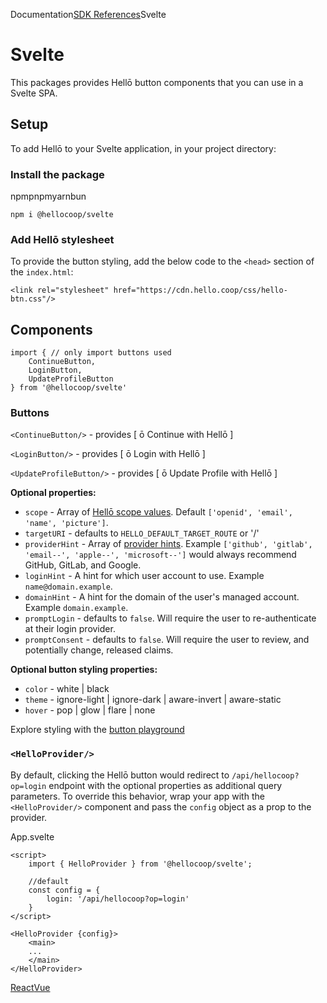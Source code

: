 Documentation[SDK References](/docs/sdks/)Svelte

# Svelte

This packages provides Hellō button components that you can use in a Svelte SPA.

## Setup[](#setup)

To add Hellō to your Svelte application, in your project directory:

### Install the package[](#install-the-package)

npmpnpmyarnbun

```
npm i @hellocoop/svelte
```

### Add Hellō stylesheet[](#add-hellō-stylesheet)

To provide the button styling, add the below code to the `<head>` section of the `index.html`:

```
<link rel="stylesheet" href="https://cdn.hello.coop/css/hello-btn.css"/>
```

## Components[](#components)

```
import { // only import buttons used
    ContinueButton, 
    LoginButton, 
    UpdateProfileButton
} from '@hellocoop/svelte'
```

### Buttons[](#buttons)

`<ContinueButton/>` - provides \[ ō Continue with Hellō \]

`<LoginButton/>` - provides \[ ō Login with Hellō \]

`<UpdateProfileButton/>` - provides \[ ō Update Profile with Hellō \]

**Optional properties:**

-   `scope` - Array of [Hellō scope values](/docs/scopes/). Default `['openid', 'email', 'name', 'picture']`.
-   `targetURI` - defaults to `HELLO_DEFAULT_TARGET_ROUTE` or '/'
-   `providerHint` - Array of [provider hints](/docs/apis/wallet/). Example `['github', 'gitlab', 'email--', 'apple--', 'microsoft--']` would always recommend GitHub, GitLab, and Google.
-   `loginHint` - A hint for which user account to use. Example `name@domain.example`.
-   `domainHint` - A hint for the domain of the user's managed account. Example `domain.example`.
-   `promptLogin` - defaults to `false`. Will require the user to re-authenticate at their login provider.
-   `promptConsent` - defaults to `false`. Will require the user to review, and potentially change, released claims.

**Optional button styling properties:**

-   `color` - white | black
-   `theme` - ignore-light | ignore-dark | aware-invert | aware-static
-   `hover` - pop | glow | flare | none

Explore styling with the [button playground](/docs/buttons/#explorer)

### `<HelloProvider/>`[](#helloprovider)

By default, clicking the Hellō button would redirect to `/api/hellocoop?op=login` endpoint with the optional properties as additional query parameters. To override this behavior, wrap your app with the `<HelloProvider/>` component and pass the `config` object as a prop to the provider.

App.svelte

```
<script>
    import { HelloProvider } from '@hellocoop/svelte';
 
    //default
    const config = {
        login: '/api/hellocoop?op=login'
    }
</script>
 
<HelloProvider {config}>
    <main> 
    ...
    </main>
</HelloProvider>
```

[React](/docs/sdks/react/ "React")[Vue](/docs/sdks/vue/ "Vue")
